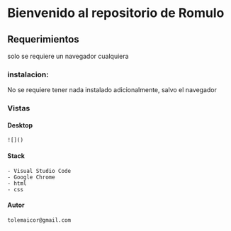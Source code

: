 # Bienvenido al repositorio de Romulo

## Requerimientos

solo se requiere un navegador cualquiera

### instalacion:

No se requiere tener nada instalado adicionalmente, salvo el navegador

### Vistas
#### Desktop
    ![]()
#### Stack
    - Visual Studio Code
    - Google Chrome
    - html
    - css
#### Autor
    tolemaicor@gmail.com